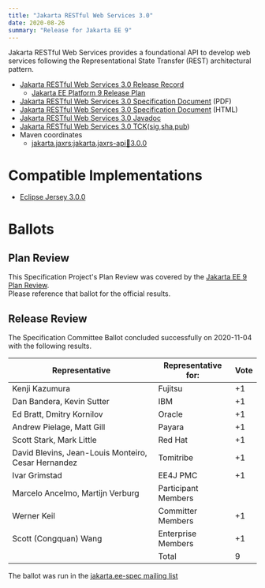 ```yaml
---
title: "Jakarta RESTful Web Services 3.0"
date: 2020-08-26
summary: "Release for Jakarta EE 9"
---
```

Jakarta RESTful Web Services provides a foundational API to develop web services
following the Representational State Transfer (REST) architectural pattern.

* [Jakarta RESTful Web Services 3.0 Release Record](https://projects.eclipse.org/projects/ee4j.jaxrs/releases/3.0)
  * [Jakarta EE Platform 9 Release Plan](https://eclipse-ee4j.github.io/jakartaee-platform/jakartaee9/JakartaEE9ReleasePlan)
* [Jakarta RESTful Web Services 3.0 Specification Document](./jakarta-restful-ws-spec-3.0.pdf) (PDF)
* [Jakarta RESTful Web Services 3.0 Specification Document](./jakarta-restful-ws-spec-3.0.html) (HTML)
* [Jakarta RESTful Web Services 3.0 Javadoc](./apidocs)
* [Jakarta RESTful Web Services 3.0 TCK](https://download.eclipse.org/jakartaee/restful-ws/3.0/jakarta-restful-ws-tck-3.0.0.zip)([sig](https://download.eclipse.org/jakartaee/restful-ws/3.0/jakarta-restful-ws-tck-3.0.0.zip.sig),[sha](https://download.eclipse.org/jakartaee/restful-ws/3.0/jakarta-restful-ws-tck-3.0.0.zip.sha256),[pub](https://raw.githubusercontent.com/jakartaee/specification-committee/master/jakartaee-spec-committee.pub))
* Maven coordinates
  * [jakarta.jaxrs:jakarta.jaxrs-api:jar:3.0.0](https://search.maven.org/artifact/jakarta.ws.rs/jakarta.ws.rs-api/3.0.0/jar)


# Compatible Implementations

* [Eclipse Jersey 3.0.0](https://eclipse-ee4j.github.io/jersey/download.html)

# Ballots

## Plan Review

[//]: # (For Jakarta EE 9, the Platform Plan Review covered 95% of the Specification Projects.  For those Projects, just use the following statement in this Plan Review section:)

This Specification Project's Plan Review was covered by the [Jakarta EE 9 Plan Review](https://jakarta.ee/specifications/platform/9/).  
Please reference that ballot for the official results.

[//]: # (If your Project was required to do a standalone Plan Review...  You'll need to perform an official Plan Review ballot and record the results here.)

## Release Review

The Specification Committee Ballot concluded successfully on 2020-11-04 with the following results.

| Representative                                 | Representative for: | Vote |
|----------------------------------------------------|---------------------|------|
|Kenji Kazumura                                      | Fujitsu | +1
|Dan Bandera, Kevin Sutter                           | IBM | +1
|Ed Bratt, Dmitry Kornilov                           | Oracle | +1
|Andrew Pielage, Matt Gill                           | Payara | +1
|Scott Stark, Mark Little                            | Red Hat | +1
|David Blevins, Jean-Louis Monteiro, Cesar Hernandez | Tomitribe | +1
|Ivar Grimstad                                       | EE4J PMC | +1
|Marcelo Ancelmo, Martijn Verburg                    | Participant Members |
|Werner Keil                                         | Committer Members | +1
|Scott (Congquan) Wang                               | Enterprise Members | +1
|                                                    | Total | 9

The ballot was run in the [jakarta.ee-spec mailing list](https://www.eclipse.org/lists/jakarta.ee-spec/msg01136.html)
